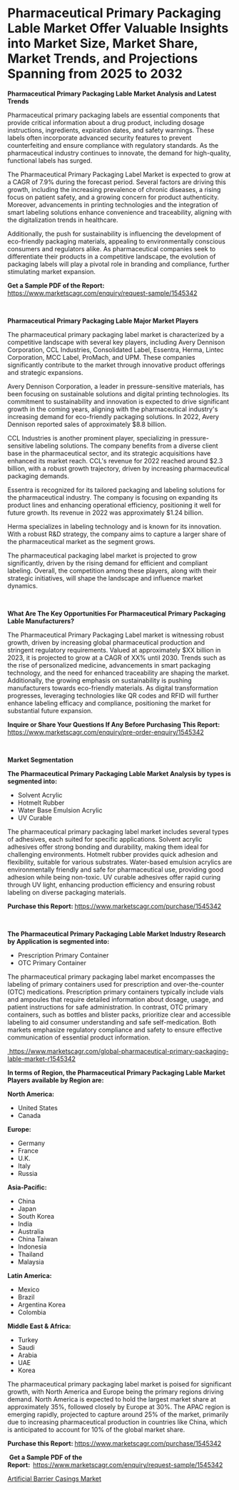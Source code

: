 <p><h1>Pharmaceutical Primary Packaging Lable Market Offer Valuable Insights into Market Size, Market Share, Market Trends, and Projections Spanning from 2025 to 2032</h1></p><p><strong>Pharmaceutical Primary Packaging Lable Market Analysis and Latest Trends</strong></p>
<p><p>Pharmaceutical primary packaging labels are essential components that provide critical information about a drug product, including dosage instructions, ingredients, expiration dates, and safety warnings. These labels often incorporate advanced security features to prevent counterfeiting and ensure compliance with regulatory standards. As the pharmaceutical industry continues to innovate, the demand for high-quality, functional labels has surged.</p><p>The Pharmaceutical Primary Packaging Label Market is expected to grow at a CAGR of 7.9% during the forecast period. Several factors are driving this growth, including the increasing prevalence of chronic diseases, a rising focus on patient safety, and a growing concern for product authenticity. Moreover, advancements in printing technologies and the integration of smart labeling solutions enhance convenience and traceability, aligning with the digitalization trends in healthcare.</p><p>Additionally, the push for sustainability is influencing the development of eco-friendly packaging materials, appealing to environmentally conscious consumers and regulators alike. As pharmaceutical companies seek to differentiate their products in a competitive landscape, the evolution of packaging labels will play a pivotal role in branding and compliance, further stimulating market expansion.</p></p>
<p><strong>Get a Sample PDF of the Report:&nbsp;</strong> <a href="https://www.marketscagr.com/enquiry/request-sample/1545342?utm_campaign=2723&utm_medium=2&utm_source=Github&utm_content=ia&utm_term=08032025&utm_id=pharmaceutical-primary-packaging-lable">https://www.marketscagr.com/enquiry/request-sample/1545342</a></p>
<p>&nbsp;</p>
<p><strong>Pharmaceutical Primary Packaging Lable Major Market Players</strong></p>
<p><p>The pharmaceutical primary packaging label market is characterized by a competitive landscape with several key players, including Avery Dennison Corporation, CCL Industries, Consolidated Label, Essentra, Herma, Lintec Corporation, MCC Label, ProMach, and UPM. These companies significantly contribute to the market through innovative product offerings and strategic expansions.</p><p>Avery Dennison Corporation, a leader in pressure-sensitive materials, has been focusing on sustainable solutions and digital printing technologies. Its commitment to sustainability and innovation is expected to drive significant growth in the coming years, aligning with the pharmaceutical industry's increasing demand for eco-friendly packaging solutions. In 2022, Avery Dennison reported sales of approximately $8.8 billion.</p><p>CCL Industries is another prominent player, specializing in pressure-sensitive labeling solutions. The company benefits from a diverse client base in the pharmaceutical sector, and its strategic acquisitions have enhanced its market reach. CCL's revenue for 2022 reached around $2.3 billion, with a robust growth trajectory, driven by increasing pharmaceutical packaging demands.</p><p>Essentra is recognized for its tailored packaging and labeling solutions for the pharmaceutical industry. The company is focusing on expanding its product lines and enhancing operational efficiency, positioning it well for future growth. Its revenue in 2022 was approximately $1.24 billion.</p><p>Herma specializes in labeling technology and is known for its innovation. With a robust R&D strategy, the company aims to capture a larger share of the pharmaceutical market as the segment grows.</p><p>The pharmaceutical packaging label market is projected to grow significantly, driven by the rising demand for efficient and compliant labeling. Overall, the competition among these players, along with their strategic initiatives, will shape the landscape and influence market dynamics.</p></p>
<p>&nbsp;</p>
<p><strong>What Are The Key Opportunities For Pharmaceutical Primary Packaging Lable Manufacturers?</strong></p>
<p><p>The Pharmaceutical Primary Packaging Label market is witnessing robust growth, driven by increasing global pharmaceutical production and stringent regulatory requirements. Valued at approximately $XX billion in 2023, it is projected to grow at a CAGR of XX% until 2030. Trends such as the rise of personalized medicine, advancements in smart packaging technology, and the need for enhanced traceability are shaping the market. Additionally, the growing emphasis on sustainability is pushing manufacturers towards eco-friendly materials. As digital transformation progresses, leveraging technologies like QR codes and RFID will further enhance labeling efficacy and compliance, positioning the market for substantial future expansion.</p></p>
<p><strong>Inquire or Share Your Questions If Any Before Purchasing This Report:</strong> <a href="https://www.marketscagr.com/enquiry/pre-order-enquiry/1545342?utm_campaign=2723&utm_medium=2&utm_source=Github&utm_content=ia&utm_term=08032025&utm_id=pharmaceutical-primary-packaging-lable">https://www.marketscagr.com/enquiry/pre-order-enquiry/1545342</a></p>
<p>&nbsp;</p>
<p><strong>Market Segmentation</strong></p>
<p><strong>The Pharmaceutical Primary Packaging Lable Market Analysis by types is segmented into:</strong></p>
<p><ul><li>Solvent Acrylic</li><li>Hotmelt Rubber</li><li>Water Base Emulsion Acrylic</li><li>UV Curable</li></ul></p>
<p><p>The pharmaceutical primary packaging label market includes several types of adhesives, each suited for specific applications. Solvent acrylic adhesives offer strong bonding and durability, making them ideal for challenging environments. Hotmelt rubber provides quick adhesion and flexibility, suitable for various substrates. Water-based emulsion acrylics are environmentally friendly and safe for pharmaceutical use, providing good adhesion while being non-toxic. UV curable adhesives offer rapid curing through UV light, enhancing production efficiency and ensuring robust labeling on diverse packaging materials.</p></p>
<p><strong>Purchase this Report:&nbsp;</strong><a href="https://www.marketscagr.com/purchase/1545342?utm_campaign=2723&utm_medium=2&utm_source=Github&utm_content=ia&utm_term=08032025&utm_id=pharmaceutical-primary-packaging-lable">https://www.marketscagr.com/purchase/1545342</a></p>
<p>&nbsp;</p>
<p><strong>The Pharmaceutical Primary Packaging Lable Market Industry Research by Application is segmented into:</strong></p>
<p><ul><li>Prescription Primary Container</li><li>OTC Primary Container</li></ul></p>
<p><p>The pharmaceutical primary packaging label market encompasses the labeling of primary containers used for prescription and over-the-counter (OTC) medications. Prescription primary containers typically include vials and ampoules that require detailed information about dosage, usage, and patient instructions for safe administration. In contrast, OTC primary containers, such as bottles and blister packs, prioritize clear and accessible labeling to aid consumer understanding and safe self-medication. Both markets emphasize regulatory compliance and safety to ensure effective communication of essential product information.</p></p>
<p><a href="https://www.marketscagr.com/global-pharmaceutical-primary-packaging-lable-market-r1545342?utm_campaign=2723&utm_medium=2&utm_source=Github&utm_content=ia&utm_term=08032025&utm_id=pharmaceutical-primary-packaging-lable">&nbsp;https://www.marketscagr.com/global-pharmaceutical-primary-packaging-lable-market-r1545342</a></p>
<p><strong>In terms of Region, the Pharmaceutical Primary Packaging Lable Market Players available by Region are:</strong></p>
<p>
    <p> <strong> North America: </strong>
        <ul>
            <li>United States</li>
            <li>Canada</li>
        </ul>
        </p> 
    <p> <strong> Europe: </strong>
        <ul>
            <li>Germany</li>
            <li>France</li>
            <li>U.K.</li>
            <li>Italy</li>
            <li>Russia</li>
        </ul>
        </p> 
    <p> <strong> Asia-Pacific: </strong>
        <ul>
            <li>China</li>
            <li>Japan</li>
            <li>South Korea</li>
            <li>India</li>
            <li>Australia</li>
            <li>China Taiwan</li>
            <li>Indonesia</li>
            <li>Thailand</li>
            <li>Malaysia</li>
        </ul>
        </p> 
    <p> <strong> Latin America: </strong>
        <ul>
            <li>Mexico</li>
            <li>Brazil</li>
            <li>Argentina Korea</li>
            <li>Colombia</li>
        </ul>
        </p> 
    <p> <strong> Middle East & Africa: </strong>
        <ul>
            <li>Turkey</li>
            <li>Saudi</li>
            <li>Arabia</li>
            <li>UAE</li>
            <li>Korea</li>
        </ul>
    </p>
    </p>
<p><p>The pharmaceutical primary packaging label market is poised for significant growth, with North America and Europe being the primary regions driving demand. North America is expected to hold the largest market share at approximately 35%, followed closely by Europe at 30%. The APAC region is emerging rapidly, projected to capture around 25% of the market, primarily due to increasing pharmaceutical production in countries like China, which is anticipated to account for 10% of the global market share.</p></p>
<p><strong>Purchase this Report: </strong><a href="https://www.marketscagr.com/purchase/1545342?utm_campaign=2723&utm_medium=2&utm_source=Github&utm_content=ia&utm_term=08032025&utm_id=pharmaceutical-primary-packaging-lable">https://www.marketscagr.com/purchase/1545342</a></p>
<p>&nbsp;<strong>Get a Sample PDF of the Report:&nbsp;&nbsp;</strong><a href="https://www.marketscagr.com/enquiry/request-sample/1545342?utm_campaign=2723&utm_medium=2&utm_source=Github&utm_content=ia&utm_term=08032025&utm_id=pharmaceutical-primary-packaging-lable">https://www.marketscagr.com/enquiry/request-sample/1545342</a></p>
<p><strong></strong></p>
<p><p><a href="https://github.com/organophelia8282/Market-Research-Report-List-1/blob/main/artificial-barrier-casings-market.md?utm_campaign=2723&utm_medium=2&utm_source=Github&utm_content=ia&utm_term=08032025&utm_id=pharmaceutical-primary-packaging-lable">Artificial Barrier Casings Market</a></p></p>